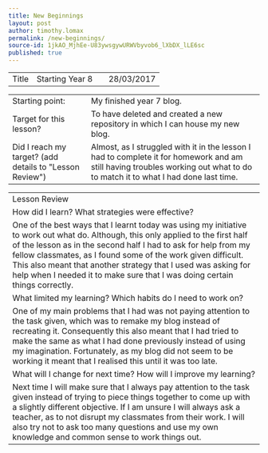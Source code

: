 ```yaml
---
title: New Beginnings
layout: post
author: timothy.lomax
permalink: /new-beginnings/
source-id: 1jkAO_MjhEe-U83ywsgywURWVbyvob6_lXbDX_lLE6sc
published: true
---
```

<table>
  <tr>
    <td>Title</td>
    <td>
Starting Year 8</td>
    <td></td>
    <td>28/03/2017</td>
  </tr>
</table>


<table>
  <tr>
    <td>Starting point:</td>
    <td>My finished year 7 blog.</td>
  </tr>
  <tr>
    <td>Target for this lesson?</td>
    <td>To have deleted and created a new repository in which I can house my new blog.</td>
  </tr>
  <tr>
    <td>Did I reach my target? 
(add details to "Lesson Review")</td>
    <td>Almost, as I struggled with it in the lesson I had to complete it for homework and am still having troubles working out what to do to match it to what I had done last time.</td>
  </tr>
</table>


<table>
  <tr>
    <td>Lesson Review</td>
  </tr>
  <tr>
    <td>How did I learn? What strategies were effective? </td>
  </tr>
  <tr>
    <td> One of the best ways that I learnt today was using my initiative to work out what do. Although, this only applied to the first half of the lesson as in the second half I had to ask for help from my fellow classmates, as I found some of the work given difficult. This also meant that another strategy that I used was asking for help when I needed it to make sure that I was doing certain things correctly.</td>
  </tr>
  <tr>
    <td>What limited my learning? Which habits do I need to work on? </td>
  </tr>
  <tr>
    <td>One of my main problems that I had was not paying attention to the task given, which was to remake my blog instead of recreating it. Consequently this also meant that I had tried to make the same as what I had done previously instead of using my imagination. Fortunately, as my blog did not seem to be working it meant that I realised this until it was too late.</td>
  </tr>
  <tr>
    <td>What will I change for next time? How will I improve my learning?</td>
  </tr>
  <tr>
    <td>Next time I will make sure that I always pay attention to the task given instead of trying to piece things together to come up with a slightly different objective. If I am unsure I will always ask a teacher, as to not disrupt my classmates from their work. I will also try not to ask too many questions and use my own knowledge and common sense to work things out.</td>
  </tr>
</table>


